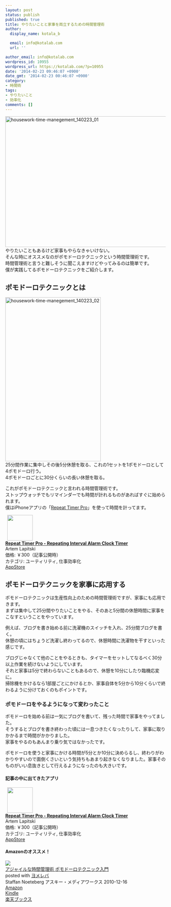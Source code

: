 ```yaml
---
layout: post
status: publish
published: true
title: やりたいことと家事を両立するための時間管理術
author:
  display_name: kotala_b

  email: info@kotalab.com
  url: ''

author_email: info@kotalab.com
wordpress_id: 10955
wordpress_url: https://kotalab.com/?p=10955
date: '2014-02-23 09:46:07 +0900'
date_gmt: '2014-02-23 00:46:07 +0900'
category:
- 時間術
tags:
- やりたいこと
- 効率化
comments: []
---
```

<p><img src="https://kotalab.com/wp-content/uploads/housework-time-manegement_140223_01-546x409.jpg" alt="housework-time-manegement_140223_01" width="546" height="409" class="alignnone size-large wp-image-10957" /><br />
やりたいこともあるけど家事もやらなきゃいけない。<br />
そんな時にオススメなのがポモドーロテクニックという時間管理術です。<br />
時間管理術と言うと難しそうに聞こえますけどやってみるのは簡単です。<br />
僕が実践してるポモドーロテクニックをご紹介します。<br />
</p>
<!--more-->
<h2>ポモドーロテクニックとは</h2>
<p><img src="https://kotalab.com/wp-content/uploads/housework-time-manegement_140223_02-300x513.jpg" alt="housework-time-manegement_140223_02" width="300" height="513" class="alignnone size-medium wp-image-10958" /><br />
25分間作業に集中しその後5分休憩を取る、これの1セットを1ポモドーロとして4ポモドーロ行う。<br />
4ポモドーロごとに30分くらいの長い休憩を取る。</p>
<p>これがポモドーロテクニックと言われる時間管理術です。<br />
<span class="b">ストップウォッチでもリマインダーでも時間が計れるものがあればすぐに始められます。</span><br />
僕はiPhoneアプリの「<a href="https://itunes.apple.com/jp/app/repeat-timer-pro-repeating/id481226913?mt=8&uo=4&at=10l4yU" rel="nofollow" target="_blank">Repeat Timer Pro</a>」を使って時間を計ってます。</p>
<div class="applink">
<div class="applinkimg"><a href="https://itunes.apple.com/jp/app/repeat-timer-pro-repeating/id481226913?mt=8&uo=4&at=10l4yU" rel="nofollow" target="_blank"><img hspace="6" src="http://a1785.phobos.apple.com/us/r30/Purple/v4/dc/29/fd/dc29fd33-2bb2-1704-d4ed-6e9983f9f206/mzl.texrpzjl.png" width="80" /></a></div>
<div class="applinktext">
<div class="applinktitle"><strong><a href="https://itunes.apple.com/jp/app/repeat-timer-pro-repeating/id481226913?mt=8&uo=4&at=10l4yU" rel="nofollow" target="_blank">Repeat Timer Pro - Repeating Interval Alarm Clock Timer</a></strong></div>
<div class="applinkinfo">Artem Lapitski</div>
<div class="applinkinfo">価格: ￥300（記事公開時）</div>
<div class="applinkinfo">カテゴリ: ユーティリティ, 仕事効率化</div>
</div>
<div class="clear"></div>
<div class="appstorelink"><a href="https://itunes.apple.com/jp/app/repeat-timer-pro-repeating/id481226913?mt=8&uo=4&at=10l4yU" rel="nofollow" target="_blank">AppStore</a></div>
</div>
<h2>ポモドーロテクニックを家事に応用する</h2>
<p>ポモドーロテクニックは生産性向上のための時間管理術ですが、家事にも応用できます。<br />
まずは集中して25分間やりたいことをやる、そのあと5分間の休憩時間に家事をこなすということをやっています。</p>
<p>例えば、ブログを書き始める前に洗濯機のスイッチを入れ、25分間ブログを書く。<br />
休憩の頃にはちょうど洗濯し終わってるので、休憩時間に洗濯物を干すといった感じです。</p>
<p>ブログじゃなくて他のことをやるときも、タイマーをセットしてなるべく30分以上作業を続けないようにしています。<br />
それと家事は5分で終わらないこともあるので、休憩を10分にしたり臨機応変に。<br />
掃除機をかけるなら1部屋ごとにかけるとか、<span class="b">家事自体を5分から10分くらいで終わるように分けておくのもポイントです。</span></p>
<h3>ポモドーロをやるようになって変わったこと</h3>
<p>ポモドーロを始める前は一気にブログを書いて、残った時間で家事をやってました。<br />
そうするとブログを書き終わった頃には一息つきたくなったりして、家事に取りかかるまで時間がかかりました。<br />
家事をやるのもあんまり乗り気ではなかったです。</p>
<p>ポモドーロを使うと家事にかける時間が5分とか10分に決めらるし、終わりがわかりやすいので面倒くさいという気持ちもあまり起きなくなりました。<span class="b">家事そのものがいい息抜きとして行えるようになったのも大きいです。</span></p>
<h4 class="app">記事の中に出てきたアプリ</h4>
<div class="applink">
<div class="applinkimg"><a href="https://itunes.apple.com/jp/app/repeat-timer-pro-repeating/id481226913?mt=8&uo=4&at=10l4yU" rel="nofollow" target="_blank"><img hspace="6" src="http://a1785.phobos.apple.com/us/r30/Purple/v4/dc/29/fd/dc29fd33-2bb2-1704-d4ed-6e9983f9f206/mzl.texrpzjl.png" width="80" /></a></div>
<div class="applinktext">
<div class="applinktitle"><strong><a href="https://itunes.apple.com/jp/app/repeat-timer-pro-repeating/id481226913?mt=8&uo=4&at=10l4yU" rel="nofollow" target="_blank">Repeat Timer Pro - Repeating Interval Alarm Clock Timer</a></strong></div>
<div class="applinkinfo">Artem Lapitski</div>
<div class="applinkinfo">価格: ￥300（記事公開時）</div>
<div class="applinkinfo">カテゴリ: ユーティリティ, 仕事効率化</div>
</div>
<div class="clear"></div>
<div class="appstorelink"><a href="https://itunes.apple.com/jp/app/repeat-timer-pro-repeating/id481226913?mt=8&uo=4&at=10l4yU" rel="nofollow" target="_blank">AppStore</a></div>
</div>
<h4 class="aam">Amazonのオススメ！</h4>
<div class="booklink-box">
<div class="booklink-image"><a href="https://www.amazon.co.jp/exec/obidos/asin/4048689525/same-22/" rel="nofollow" target="_blank"><img src="https://images-fe.ssl-images-amazon.com/images/I/51ByQvQe1%2BL._SL160_.jpg" style="border: none;" /></a></div>
<div class="booklink-info">
<div class="booklink-name"><a href="https://www.amazon.co.jp/exec/obidos/asin/4048689525/same-22/" rel="nofollow" target="_blank">アジャイルな時間管理術 ポモドーロテクニック入門</a>
<div class="booklink-powered-date">posted with <a href="https://yomereba.com" rel="nofollow" target="_blank">ヨメレバ</a></div>
</div>
<div class="booklink-detail">Staffan Noeteberg アスキー・メディアワークス 2010-12-16    </div>
<div class="booklink-link2">
<div class="shoplinkamazon"><a href="https://www.amazon.co.jp/exec/obidos/asin/4048689525/same-22/" rel="nofollow" target="_blank" title="アマゾン" >Amazon</a></div>
<div class="shoplinkkindle"><a href="https://www.amazon.co.jp/gp/search?keywords=%83A%83W%83%83%83C%83%8B%82%C8%8E%9E%8A%D4%8A%C7%97%9D%8Fp%20%83%7C%83%82%83h%81%5B%83%8D%83e%83N%83j%83b%83N%93%FC%96%E5&__mk_ja_JP=%83J%83%5E%83J%83i&url=node%3D2275256051&tag=same-22" rel="nofollow" target="_blank" >Kindle</a></div>
<div class="shoplinkrakuten"><a href="http://c.af.moshimo.com/af/c/click?a_id=374941&p_id=56&pc_id=56&pl_id=637&s_v=b5Rz2P0601xu&url=http%3A%2F%2Fbooks.rakuten.co.jp%2Frb%2F6905576%2F" rel="nofollow" target="_blank" title="楽天ブックス" >楽天ブックス</a></div>
</p></div>
</div>
<div class="booklink-footer"></div>
</div>
